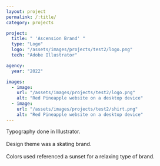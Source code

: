 ```yaml
---
layout: project
permalink: /:title/
category: projects

project:
  title: " 'Ascension Brand' "
  type: "Logo"
  logo: "/assets/images/projects/test2/logo.png"
  tech: "Adobe Illustrator"

agency:
  year: "2022"

images:
  - image:
    url: "/assets/images/projects/test2/logo.png"
    alt: "Red Pineapple website on a desktop device"
  - image:
    url: "/assets/images/projects/test2/shirt.png"
    alt: "Red Pineapple website on a desktop device"
---
```

<p>Typography done in Illustrator.
<br><br>
Design theme was a skating brand. 
<br><br>
Colors used referenced a sunset for a relaxing type of brand. </p>